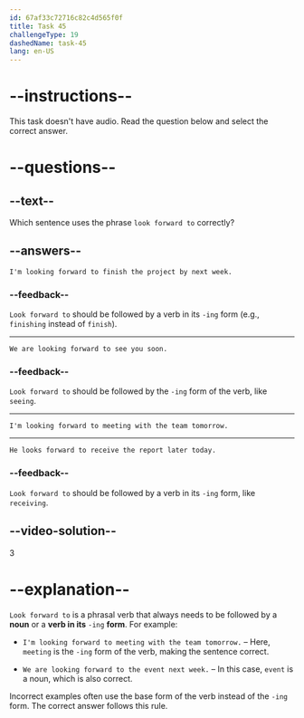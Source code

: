 ```yaml
---
id: 67af33c72716c82c4d565f0f
title: Task 45
challengeType: 19
dashedName: task-45
lang: en-US
---
```


# --instructions--

This task doesn't have audio. Read the question below and select the correct answer.

# --questions--

## --text--

Which sentence uses the phrase `look forward to` correctly?

## --answers--

`I'm looking forward to finish the project by next week.`

### --feedback--

`Look forward to` should be followed by a verb in its `-ing` form (e.g., `finishing` instead of `finish`).

---

`We are looking forward to see you soon.`

### --feedback--

`Look forward to` should be followed by the `-ing` form of the verb, like `seeing`.

---

`I'm looking forward to meeting with the team tomorrow.`

---

`He looks forward to receive the report later today.`

### --feedback--

`Look forward to` should be followed by a verb in its `-ing` form, like `receiving`.

## --video-solution--

3

# --explanation--  

`Look forward to` is a phrasal verb that always needs to be followed by a **noun** or a **verb in its** `-ing` **form**. For example:  

- `I'm looking forward to meeting with the team tomorrow.` – Here, `meeting` is the `-ing` form of the verb, making the sentence correct.

- `We are looking forward to the event next week.` – In this case, `event` is a noun, which is also correct.  

Incorrect examples often use the base form of the verb instead of the `-ing` form. The correct answer follows this rule.
